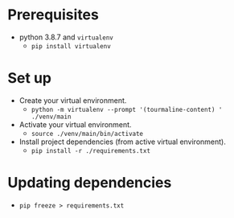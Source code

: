 # Prerequisites
- python 3.8.7 and `virtualenv`
  - `pip install virtualenv`

# Set up
- Create your virtual environment.
  - `python -m virtualenv --prompt '(tourmaline-content) ' ./venv/main`
- Activate your virtual environment.
  - `source ./venv/main/bin/activate`
- Install project dependencies (from active virtual environment).
  - `pip install -r ./requirements.txt`

# Updating dependencies
- `pip freeze > requirements.txt`
